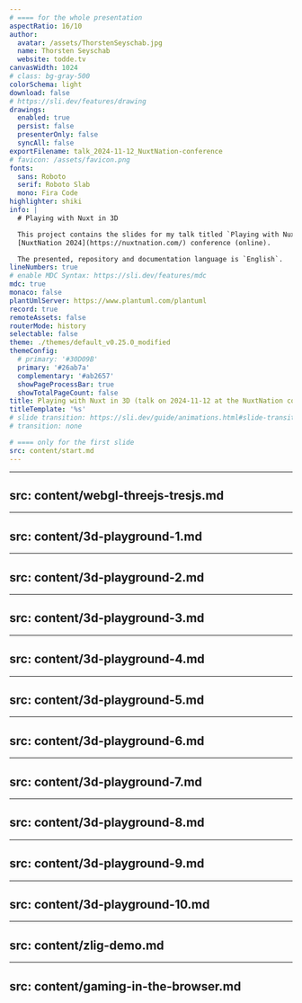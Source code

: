 ```yaml
---
# ==== for the whole presentation
aspectRatio: 16/10
author:
  avatar: /assets/ThorstenSeyschab.jpg
  name: Thorsten Seyschab
  website: todde.tv
canvasWidth: 1024
# class: bg-gray-500
colorSchema: light
download: false
# https://sli.dev/features/drawing
drawings:
  enabled: true
  persist: false
  presenterOnly: false
  syncAll: false
exportFilename: talk_2024-11-12_NuxtNation-conference
# favicon: /assets/favicon.png
fonts:
  sans: Roboto
  serif: Roboto Slab
  mono: Fira Code
highlighter: shiki
info: |
  # Playing with Nuxt in 3D

  This project contains the slides for my talk titled `Playing with Nuxt in 3D` on 2024-11-12 at the
  [NuxtNation 2024](https://nuxtnation.com/) conference (online).

  The presented, repository and documentation language is `English`.
lineNumbers: true
# enable MDC Syntax: https://sli.dev/features/mdc
mdc: true
monaco: false
plantUmlServer: https://www.plantuml.com/plantuml
record: true
remoteAssets: false
routerMode: history
selectable: false
theme: ./themes/default_v0.25.0_modified
themeConfig:
  # primary: '#30D09B'
  primary: '#26ab7a'
  complementary: '#ab2657'
  showPageProcessBar: true
  showTotalPageCount: false
title: Playing with Nuxt in 3D (talk on 2024-11-12 at the NuxtNation conference (online))
titleTemplate: '%s'
# slide transition: https://sli.dev/guide/animations.html#slide-transitions
# transition: none

# ==== only for the first slide
src: content/start.md
---
```


---
src: content/webgl-threejs-tresjs.md
---

---
src: content/3d-playground-1.md
---

---
src: content/3d-playground-2.md
---

---
src: content/3d-playground-3.md
---

---
src: content/3d-playground-4.md
---

---
src: content/3d-playground-5.md
---

---
src: content/3d-playground-6.md
---

---
src: content/3d-playground-7.md
---

---
src: content/3d-playground-8.md
---

---
src: content/3d-playground-9.md
---

---
src: content/3d-playground-10.md
---

---
src: content/zlig-demo.md
---

---
src: content/gaming-in-the-browser.md
---
